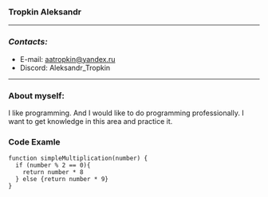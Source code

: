 ### Tropkin Aleksandr
*******************
### *Contacts:*
* E-mail: aatropkin@yandex.ru
* Discord: Aleksandr_Tropkin
********************
### About myself:
I like programming. And I would like to do programming professionally. I want to get knowledge in this area and practice it.
### Code Examle
```
function simpleMultiplication(number) {
  if (number % 2 == 0){
    return number * 8
  } else {return number * 9}
}
```